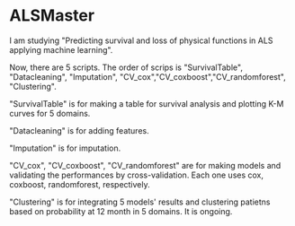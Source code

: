 # ALSMaster
I am studying "Predicting survival and loss of physical functions in ALS applying machine learning".


Now, there are 5 scripts.
The order of scrips is "SurvivalTable", "Datacleaning", "Imputation", "CV_cox","CV_coxboost","CV_randomforest", "Clustering".

"SurvivalTable" is for making a table for survival analysis and plotting K-M curves for 5 domains.

"Datacleaning" is for adding features.

"Imputation" is for imputation.

"CV_cox", "CV_coxboost", "CV_randomforest" are for making models and validating the performances by cross-validation. Each one uses cox, coxboost, randomforest, respectively.

"Clustering" is for integrating 5 models' results and clustering patietns based on probability at 12 month in 5 domains. It is ongoing.
